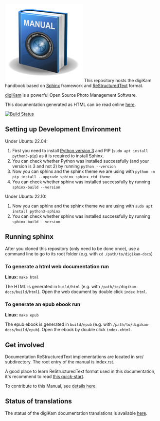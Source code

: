 ![](logo.png) This repository hosts the digiKam handbook based on [Sphinx](https://www.sphinx-doc.org) framework and [ReStructuredText](https://docutils.sourceforge.io/rst.html) format.

[digiKam](https://www.digikam.org/about/features/) is a powerful Open Source Photo Management Software.

This documentation generated as HTML can be read online [here](https://docs.digikam.org).

[![Build Status](https://binary-factory.kde.org/job/Website_docs-digikam-org/badge/icon)](https://binary-factory.kde.org/job/Website_docs-digikam-org/)

## Setting up Development Environment

Under Ubuntu 22.04:

1. First you need to install [Python version 3](https://www.python.org) and PIP (`sudo apt install python3-pip`) as it is required to install Sphinx.
2. You can check whether Python was installed successfully (and your version is 3 and not 2) by running `python --version`
3. Now you can sphinx and the sphinx theme we are using with `python -m pip install --upgrade sphinx sphinx_rtd_theme`
4. You can check whether sphinx was installed successfully by running `sphinx-build --version`

Under Ubuntu 22.10:

1. Now you can sphinx and the sphinx theme we are using with `sudo apt install python3-sphinx`
2. You can check whether sphinx was installed successfully by running `sphinx-build --version`

## Running sphinx

After you cloned this repository (only need to be done once), use a command line to go to its root folder (e.g. with `cd /path/to/digikam-docs`)

### To generate a html web documentation run

**Linux:** `make html`

The HTML is generated in `build/html` (e.g. with `/path/to/digikam-docs/build/html`). Open the web document by double click `index.html`.

### To generate an epub ebook run

**Linux:** `make epub`

The epub ebook is generated in `build/epub` (e.g. with `/path/to/digikam-docs/build/epub`). Open the ebook by double click `index.xhtml`.

## Get involved

Documentation ReStructuredText implementations are located in src/ subdirectory. The root entry of the manual is index.rst.

A good place to learn ReStructuredText format used in this documentation, it's recommend to read [this quick-start](https://docutils.sourceforge.io/docs/user/rst/quickstart.html).

To contribute to this Manual, see [details here](https://www.digikam.org/contribute/).

## Status of translations

The status of the digiKam documentation translations is available [here](https://l10n.kde.org/stats/doc/trunk-kf5/package/digikam-doc/).
